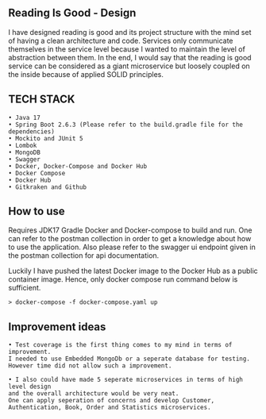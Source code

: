 ## Reading Is Good - Design
I have designed reading is good and its project structure with the mind set of having a clean architecture and code.
Services only communicate themselves in the service level because I wanted to maintain the level of abstraction between them.
In the end, I would say that the reading is good service can be considered as a giant microservice but loosely coupled on the inside because of applied SOLID principles.


## TECH STACK
    • Java 17
    • Spring Boot 2.6.3 (Please refer to the build.gradle file for the dependencies)
    • Mockito and JUnit 5
    • Lombok
    • MongoDB
    • Swagger
    • Docker, Docker-Compose and Docker Hub
    • Docker Compose
    • Docker Hub
    • Gitkraken and Github

## How to use
Requires JDK17 Gradle Docker and Docker-compose to build and run. One can refer to the postman collection in order to get a knowledge about how to use the application. Also please refer to the swagger ui endpoint given in the postman collection for api documentation.

Luckily I have pushed the latest Docker image to the Docker Hub as a public container image. Hence, only docker compose run command below is sufficient.

    > docker-compose -f docker-compose.yaml up

## Improvement ideas
    • Test coverage is the first thing comes to my mind in terms of improvement.
    I needed to use Embedded MongoDb or a seperate database for testing. 
    However time did not allow such a improvement.
    
    • I also could have made 5 seperate microservices in terms of high level design
    and the overall architecture would be very neat.
    One can apply seperation of concerns and develop Customer, Authentication, Book, Order and Statistics microservices.
